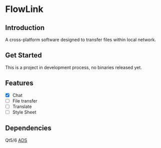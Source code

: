 # FlowLink
## Introduction
A cross-platform software designed to transfer files within local network.

## Get Started
This is a project in development process, no binaries released yet.

## Features
- [x] Chat
- [ ] File transfer
- [ ] Translate
- [ ] Style Sheet

## Dependencies
Qt5/6
[ADS](https://github.com/githubuser0xFFFF/Qt-Advanced-Docking-System)
